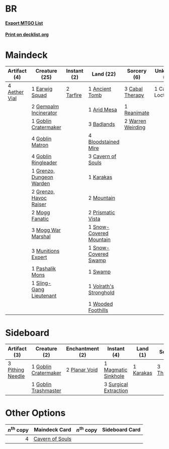 # BR

#### [Export MTGO List](../collection/BR/BR.txt)
#### [Print on decklist.org](http://decklist.org/?deckmain=4%09Aether%20Vial%0A1%09Ancient%20Tomb%0A1%09Arid%20Mesa%0A3%09Badlands%0A4%09Bloodstained%20Mire%0A3%09Cabal%20Therapy%0A1%09Castle%20Locthwain%0A3%09Cavern%20of%20Souls%0A1%09Earwig%20Squad%0A2%09Gempalm%20Incinerator%0A1%09Goblin%20Cratermaker%0A4%09Goblin%20Matron%0A4%09Goblin%20Ringleader%0A1%09Grenzo,%20Dungeon%20Warden%0A2%09Grenzo,%20Havoc%20Raiser%0A1%09Karakas%0A2%09Mogg%20Fanatic%0A3%09Mogg%20War%20Marshal%0A2%09Mountain%0A3%09Munitions%20Expert%0A1%09Pashalik%20Mons%0A2%09Prismatic%20Vista%0A1%09Reanimate%0A1%09Sling-Gang%20Lieutenant%0A1%09Snow-Covered%20Mountain%0A1%09Snow-Covered%20Swamp%0A1%09Swamp%0A2%09Tarfire%0A1%09Volrath's%20Stronghold%0A2%09Warren%20Weirding%0A1%09Wooded%20Foothills&deckside=1%09Goblin%20Cratermaker%0A1%09Goblin%20Trashmaster%0A1%09Karakas%0A1%09Magmatic%20Sinkhole%0A3%09Pithing%20Needle%0A2%09Planar%20Void%0A3%09Surgical%20Extraction%0A3%09Thoughtseize)
# Maindeck

|                                     Artifact (4)                                      |                                           Creature (25)                                           |                                    Instant (2)                                     |                                            Land (22)                                             |                                        Sorcery (6)                                         |   Unknown (1)    |
|---------------------------------------------------------------------------------------|---------------------------------------------------------------------------------------------------|------------------------------------------------------------------------------------|--------------------------------------------------------------------------------------------------|--------------------------------------------------------------------------------------------|------------------|
|4 [Aether Vial](http://gatherer.wizards.com/Pages/Card/Details.aspx?multiverseid=48146)|1 [Earwig Squad](http://gatherer.wizards.com/Pages/Card/Details.aspx?multiverseid=370530)          |2 [Tarfire](http://gatherer.wizards.com/Pages/Card/Details.aspx?multiverseid=157921)|1 [Ancient Tomb](http://gatherer.wizards.com/Pages/Card/Details.aspx?multiverseid=409567)         |3 [Cabal Therapy](http://gatherer.wizards.com/Pages/Card/Details.aspx?multiverseid=413625)  |1 Castle Locthwain|
|                                                                                       |2 [Gempalm Incinerator](http://gatherer.wizards.com/Pages/Card/Details.aspx?multiverseid=157929)   |                                                                                    |1 [Arid Mesa](http://gatherer.wizards.com/Pages/Card/Details.aspx?multiverseid=405092)            |1 [Reanimate](http://gatherer.wizards.com/Pages/Card/Details.aspx?multiverseid=220576)      |                  |
|                                                                                       |1 [Goblin Cratermaker](http://gatherer.wizards.com/Pages/Card/Details.aspx?multiverseid=452853)    |                                                                                    |3 [Badlands](http://gatherer.wizards.com/Pages/Card/Details.aspx?multiverseid=878)                |2 [Warren Weirding](http://gatherer.wizards.com/Pages/Card/Details.aspx?multiverseid=370488)|                  |
|                                                                                       |4 [Goblin Matron](http://gatherer.wizards.com/Pages/Card/Details.aspx?multiverseid=15810)          |                                                                                    |4 [Bloodstained Mire](http://gatherer.wizards.com/Pages/Card/Details.aspx?multiverseid=405094)    |                                                                                            |                  |
|                                                                                       |4 [Goblin Ringleader](http://gatherer.wizards.com/Pages/Card/Details.aspx?multiverseid=27664)      |                                                                                    |3 [Cavern of Souls](http://gatherer.wizards.com/Pages/Card/Details.aspx?multiverseid=278058)      |                                                                                            |                  |
|                                                                                       |1 [Grenzo, Dungeon Warden](http://gatherer.wizards.com/Pages/Card/Details.aspx?multiverseid=442194)|                                                                                    |1 [Karakas](http://gatherer.wizards.com/Pages/Card/Details.aspx?multiverseid=413782)              |                                                                                            |                  |
|                                                                                       |2 [Grenzo, Havoc Raiser](http://gatherer.wizards.com/Pages/Card/Details.aspx?multiverseid=416811)  |                                                                                    |2 [Mountain](http://gatherer.wizards.com/Pages/Card/Details.aspx?multiverseid=439859)             |                                                                                            |                  |
|                                                                                       |2 [Mogg Fanatic](http://gatherer.wizards.com/Pages/Card/Details.aspx?multiverseid=134748)          |                                                                                    |2 [Prismatic Vista](http://gatherer.wizards.com/Pages/Card/Details.aspx?multiverseid=464193)      |                                                                                            |                  |
|                                                                                       |3 [Mogg War Marshal](http://gatherer.wizards.com/Pages/Card/Details.aspx?multiverseid=157924)      |                                                                                    |1 [Snow-Covered Mountain](http://gatherer.wizards.com/Pages/Card/Details.aspx?multiverseid=121233)|                                                                                            |                  |
|                                                                                       |3 [Munitions Expert](http://gatherer.wizards.com/Pages/Card/Details.aspx?multiverseid=464158)      |                                                                                    |1 [Snow-Covered Swamp](http://gatherer.wizards.com/Pages/Card/Details.aspx?multiverseid=121256)   |                                                                                            |                  |
|                                                                                       |1 [Pashalik Mons](http://gatherer.wizards.com/Pages/Card/Details.aspx?multiverseid=464087)         |                                                                                    |1 [Swamp](http://gatherer.wizards.com/Pages/Card/Details.aspx?multiverseid=439858)                |                                                                                            |                  |
|                                                                                       |1 [Sling-Gang Lieutenant](http://gatherer.wizards.com/Pages/Card/Details.aspx?multiverseid=464057) |                                                                                    |1 [Volrath's Stronghold](http://gatherer.wizards.com/Pages/Card/Details.aspx?multiverseid=5263)   |                                                                                            |                  |
|                                                                                       |                                                                                                   |                                                                                    |1 [Wooded Foothills](http://gatherer.wizards.com/Pages/Card/Details.aspx?multiverseid=405116)     |                                                                                            |                  |


# Sideboard

|                                       Artifact (3)                                        |                                         Creature (2)                                          |                                   Enchantment (2)                                    |                                          Instant (4)                                           |                                      Land (1)                                      |                                       Sorcery (3)                                       |
|-------------------------------------------------------------------------------------------|-----------------------------------------------------------------------------------------------|--------------------------------------------------------------------------------------|------------------------------------------------------------------------------------------------|------------------------------------------------------------------------------------|-----------------------------------------------------------------------------------------|
|3 [Pithing Needle](http://gatherer.wizards.com/Pages/Card/Details.aspx?multiverseid=129526)|1 [Goblin Cratermaker](http://gatherer.wizards.com/Pages/Card/Details.aspx?multiverseid=452853)|2 [Planar Void](http://gatherer.wizards.com/Pages/Card/Details.aspx?multiverseid=5608)|1 [Magmatic Sinkhole](http://gatherer.wizards.com/Pages/Card/Details.aspx?multiverseid=464084)  |1 [Karakas](http://gatherer.wizards.com/Pages/Card/Details.aspx?multiverseid=413782)|3 [Thoughtseize](http://gatherer.wizards.com/Pages/Card/Details.aspx?multiverseid=438676)|
|                                                                                           |1 [Goblin Trashmaster](http://gatherer.wizards.com/Pages/Card/Details.aspx?multiverseid=447280)|                                                                                      |3 [Surgical Extraction](http://gatherer.wizards.com/Pages/Card/Details.aspx?multiverseid=397706)|                                                                                    |                                                                                         |


# Other Options

|*n*<sup>th</sup> copy|                                      Maindeck Card                                       |*n*<sup>th</sup> copy|Sideboard Card|
|--------------------:|------------------------------------------------------------------------------------------|---------------------|--------------|
|                    4|[Cavern of Souls](http://gatherer.wizards.com/Pages/Card/Details.aspx?multiverseid=278058)|                     |              |

